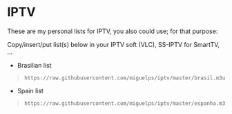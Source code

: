 # IPTV

These are my personal lists for IPTV, you also could use; for that purpose:

Copy/insert/put list(s) below in your IPTV soft (VLC), SS-IPTV for SmartTV, ...

- Brasilian list

>     https://raw.githubusercontent.com/miguelps/iptv/master/brasil.m3u

- Spain list

>     https://raw.githubusercontent.com/miguelps/iptv/master/espanha.m3u
